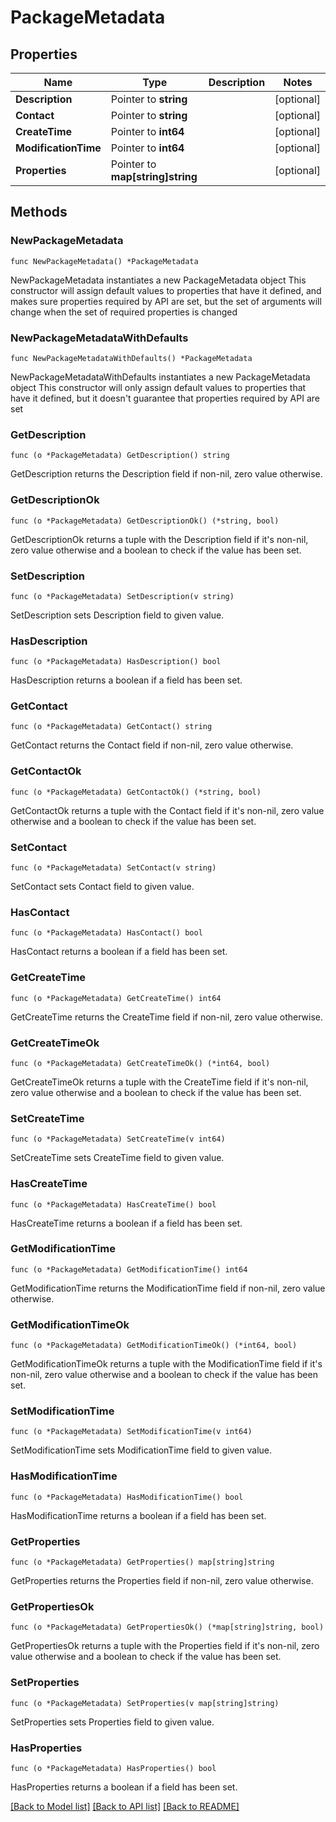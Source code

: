 # PackageMetadata

## Properties

Name | Type | Description | Notes
------------ | ------------- | ------------- | -------------
**Description** | Pointer to **string** |  | [optional] 
**Contact** | Pointer to **string** |  | [optional] 
**CreateTime** | Pointer to **int64** |  | [optional] 
**ModificationTime** | Pointer to **int64** |  | [optional] 
**Properties** | Pointer to **map[string]string** |  | [optional] 

## Methods

### NewPackageMetadata

`func NewPackageMetadata() *PackageMetadata`

NewPackageMetadata instantiates a new PackageMetadata object
This constructor will assign default values to properties that have it defined,
and makes sure properties required by API are set, but the set of arguments
will change when the set of required properties is changed

### NewPackageMetadataWithDefaults

`func NewPackageMetadataWithDefaults() *PackageMetadata`

NewPackageMetadataWithDefaults instantiates a new PackageMetadata object
This constructor will only assign default values to properties that have it defined,
but it doesn't guarantee that properties required by API are set

### GetDescription

`func (o *PackageMetadata) GetDescription() string`

GetDescription returns the Description field if non-nil, zero value otherwise.

### GetDescriptionOk

`func (o *PackageMetadata) GetDescriptionOk() (*string, bool)`

GetDescriptionOk returns a tuple with the Description field if it's non-nil, zero value otherwise
and a boolean to check if the value has been set.

### SetDescription

`func (o *PackageMetadata) SetDescription(v string)`

SetDescription sets Description field to given value.

### HasDescription

`func (o *PackageMetadata) HasDescription() bool`

HasDescription returns a boolean if a field has been set.

### GetContact

`func (o *PackageMetadata) GetContact() string`

GetContact returns the Contact field if non-nil, zero value otherwise.

### GetContactOk

`func (o *PackageMetadata) GetContactOk() (*string, bool)`

GetContactOk returns a tuple with the Contact field if it's non-nil, zero value otherwise
and a boolean to check if the value has been set.

### SetContact

`func (o *PackageMetadata) SetContact(v string)`

SetContact sets Contact field to given value.

### HasContact

`func (o *PackageMetadata) HasContact() bool`

HasContact returns a boolean if a field has been set.

### GetCreateTime

`func (o *PackageMetadata) GetCreateTime() int64`

GetCreateTime returns the CreateTime field if non-nil, zero value otherwise.

### GetCreateTimeOk

`func (o *PackageMetadata) GetCreateTimeOk() (*int64, bool)`

GetCreateTimeOk returns a tuple with the CreateTime field if it's non-nil, zero value otherwise
and a boolean to check if the value has been set.

### SetCreateTime

`func (o *PackageMetadata) SetCreateTime(v int64)`

SetCreateTime sets CreateTime field to given value.

### HasCreateTime

`func (o *PackageMetadata) HasCreateTime() bool`

HasCreateTime returns a boolean if a field has been set.

### GetModificationTime

`func (o *PackageMetadata) GetModificationTime() int64`

GetModificationTime returns the ModificationTime field if non-nil, zero value otherwise.

### GetModificationTimeOk

`func (o *PackageMetadata) GetModificationTimeOk() (*int64, bool)`

GetModificationTimeOk returns a tuple with the ModificationTime field if it's non-nil, zero value otherwise
and a boolean to check if the value has been set.

### SetModificationTime

`func (o *PackageMetadata) SetModificationTime(v int64)`

SetModificationTime sets ModificationTime field to given value.

### HasModificationTime

`func (o *PackageMetadata) HasModificationTime() bool`

HasModificationTime returns a boolean if a field has been set.

### GetProperties

`func (o *PackageMetadata) GetProperties() map[string]string`

GetProperties returns the Properties field if non-nil, zero value otherwise.

### GetPropertiesOk

`func (o *PackageMetadata) GetPropertiesOk() (*map[string]string, bool)`

GetPropertiesOk returns a tuple with the Properties field if it's non-nil, zero value otherwise
and a boolean to check if the value has been set.

### SetProperties

`func (o *PackageMetadata) SetProperties(v map[string]string)`

SetProperties sets Properties field to given value.

### HasProperties

`func (o *PackageMetadata) HasProperties() bool`

HasProperties returns a boolean if a field has been set.


[[Back to Model list]](../README.md#documentation-for-models) [[Back to API list]](../README.md#documentation-for-api-endpoints) [[Back to README]](../README.md)


